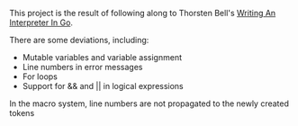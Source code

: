 This project is the result of following along to Thorsten Bell's [Writing An Interpreter In Go](https://interpreterbook.com).


There are some deviations, including:
- Mutable variables and variable assignment
- Line numbers in error messages
- For loops
- Support for && and || in logical expressions

In the macro system, line numbers are not propagated to the newly created tokens

